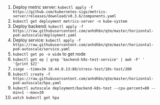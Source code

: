 1. Deploy metric server: `kubectl apply -f https://github.com/kubernetes-sigs/metrics-server/releases/download/v0.3.6/components.yaml`
2. `kubectl get deployment metrics-server -n kube-system`
3. Deploy backend: `kubectl apply -f https://raw.githubusercontent.com/anhdhbn/qtm/master/horizontal-pod-autoscale/deployment.yaml`
4. Deploy service: `kubectl apply -f https://raw.githubusercontent.com/anhdhbn/qtm/master/horizontal-pod-autoscale/service.yaml`
4. `kubectl get po -o wide` to get node
4. `kubectl get ep | grep 'backend-k8s-test-service' | awk -F' ' '{print $2}'`
5. `siege --time=3m 10.44.0.13:80/stress-test/10s-test/200`
6. `kubectl create -f https://raw.githubusercontent.com/anhdhbn/qtm/master/horizontal-pod-autoscale/hpa.yaml`
8. `kubectl autoscale deployment/backend-k8s-test --cpu-percent=80 --min=1 --max=20`
7. `watch kubectl get hpa`